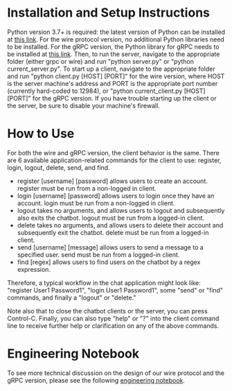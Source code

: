 # Installation and Setup Instructions
Python version 3.7+ is required: the latest version of Python can be installed at [this link](https://www.python.org/downloads/).
For the wire protocol version, no additional Python libraries need to be installed. For the gRPC version, the Python library for gRPC needs to be installed at [this link](https://grpc.io/docs/languages/python/quickstart/).
Then, to run the server, navigate to the appropriate folder (either grpc or wire) and run "python server.py" or "python current_server.py". To start up a client, navigate to the appropriate folder and run "python client.py [HOST] [PORT]" for the wire version, where HOST is the server machine's address and PORT is the appropriate port number (currently hard-coded to 12984), or "python current_client.py [HOST] [PORT]" for the gRPC version. 
If you have trouble starting up the client or the server, be sure to disable your machine's firewall.

# How to Use
For both the wire and gRPC version, the client behavior is the same. There are 6 available application-related commands for the client to use: register, login, logout, delete, send, and find. 
* register [username] [password] allows users to create an account. register must be run from a non-logged in client.
* login [username] [password] allows users to login once they have an account. login must be run from a non-logged in client.
* logout takes no arguments, and allows users to logout and subsequently also exits the chatbot. logout must be run from a logged-in client.
* delete takes no arguments, and allows users to delete their account and subsequently exit the chatbot. delete must be run from a logged-in client.
* send [username] [message] allows users to send a message to a specified user. send must be run from a logged-in client.
* find [regex] allows users to find users on the chatbot by a regex expression.

Therefore, a typical workflow in the chat application might look like: "register User1 Password1", "login User1 Password1", some "send" or "find" commands, and finally a "logout" or "delete."

Note also that to close the chatbot clients or the server, you can press Control-C. Finally, you can also type "help" or "?" into the client command line to receive further help or clarification on any of the above commands. 

# Engineering Notebook
To see more technical discussion on the design of our wire protocol and the gRPC version, please see the following [engineering notebook](https://docs.google.com/document/d/1_woX4jMeICmyr4oACuNrLt2HmFSQO7RKk35GuqDuTLs/edit?usp=sharing).
